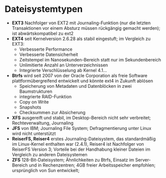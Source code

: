 # Dateisystemtypen

* **EXT3**  Nachfolger von EXT2 mit Journaling-Funktion \(nur die letzten Transaktionen vor einem Absturz müssen rückgängig gemacht werden\); ist abwärtskompatibel zu ext2
* **EXT4**  seit Kernelversion 2.6.28 als stabil eingestuft; im Vergleich zu EXT3:
  * Verbesserte Performance 
  * Verbesserte Datensicherheit
  * Zeitstempel im Nanosekunden-Bereich statt nur im Sekundenbereich
  * Unlimitierte Anzahl an Unterverzeichnissen
  * Integrierte Verschlüsselung ab Kernel 4.1...
* **Btrfs** wird seit 2007 von der Oracle Corporation als freie Software plattformübergreifend entwickelt und könnte ext4 in Zukunft ablösen
  * Speicherung von Metadaten und Datenblöcken in zwei Baumstrukturen
  * integrierte RAID-Funktion
  * Copy on Write
  * Snapshots
  * Checksummen zur Absicherung
* **XFS**  ausgereift und stabil, im Desktop-Bereich nicht sehr verbreitet; Rechteverwaltung, Journaling
* **JFS**  von IBM; Journaling File System; Defragmentierung unter Linux wird nicht unterstützt
* **ReiserFS, Reiser4** erstes Journaling-Dateisystem, das standardmäßig im Linux-Kernel enthalten war \(2.4.1\), Reiser4 ist Nachfolger von ReiserFS Version 3; Vorteile bei der Handhabung kleiner Dateien im Vergleich zu anderen Dateisystemen
* **ZFS** 128-Bit-Dateisystem; Ähnlichkeiten zu Btrfs, Einsatz im Server-Bereich und in Rechenzentren; 4GB freier Arbeitsspeicher empfohlen; ursprünglich von Sun entwickelt;

